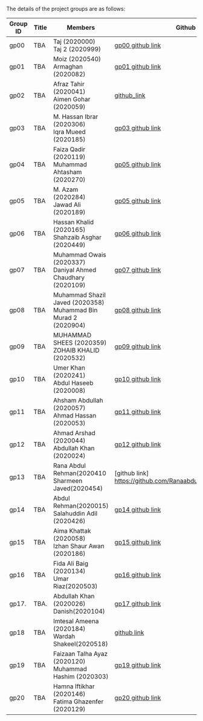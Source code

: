 
The details of the project groups are as follows:

| Group ID | Title | Members | Github link |	Milestone 1 |	Milestone 2 |	Milestone 3 |	Milestone 4 |
| ---      | ----------- | ----------- | ----------- | ----------- | ----------- | ----------- | ----------- |
| gp00     | TBA   | Taj (2020000)<br>Taj 2 (2020999) | [gp00 github link](https://github.com/tajkhan/xv6-riscv-os-fall22) | 0 | 0 | 0 | 0 |
| gp01     | TBA   | Moiz (2020540)<br>Armaghan (2020082) | [gp01 github link](https://github.com/MoizKhuzema/CS311-Project) | 0 | 0 | 0 | 0 |
| gp02     | TBA   | Afraz Tahir (2020041)<br>Aimen Gohar (2020059) | [github_link](https://github.com/afraztahir231/CS_311_Project) | 0 | 0 | 0 | 0 |
| gp03     | TBA   | M. Hassan Ibrar (2020306)<br>Iqra Mueed (2020185) | [gp03 github link](https://github.com/Hassanibrar632/OS_PROJECT) | 0 | 0 | 0 | 0 |
| gp04     | TBA   | Faiza Qadir (2020119)<br>Muhammad Ahtasham (2020270) | [gp05 github link](https://github.com/Muhammad-Ahtasham/Xv6-OS-PROJECT-) | 0 | 0 | 0 | 0 |
| gp05     | TBA   | M. Azam (2020284)<br>Jawad Ali (2020189) | [gp05 github link](https://github.com/AliJawad123/CS311_project) | 0 | 0 | 0 | 0 |
| gp06     | TBA   | Hassan Khalid (2020165) <br> Shahzaib Asghar (2020449) | [gp06 github link](https://github.com/Hassan2922/CS-311-Course-Project.git) | 0 | 0 | 0 |
| gp07     | TBA   | Muhammad Owais (2020337)<br>Daniyal Ahmed Chaudhary (2020109) | [gp07 github link](https://github.com/MuhammadOwais02/OS_Project.git) | 0 | 0 | 0 | 0 |
| gp08     | TBA   | Muhammad Shazil Javed (2020358)<br>Muhammad Bin Murad 2 (2020904) | [gp08 github link](https://github.com/sh2020358/OS-PROJECT-) | 0 | 0 | 0 | 0 |
| gp09     | TBA   | MUHAMMAD SHEES (2020359)<br>ZOHAIB KHALID (2020532) | [gp09 github link](https://github.com/Shees69x/OS-PROJECT) | 0 | 0 | 0 | 0 |
| gp10     | TBA   | Umer Khan (2020241) <br> Abdul Haseeb (2020008) | [gp10 github link](https://github.com/Fractii/CS-311-Project.git) | 0 | 0 | 0 |
| gp11     | TBA   | Ahsham Abdullah (2020057)<br>Ahmad Hassan (2020053) | [gp11 github link](https://github.com/tajkhan/xv6-riscv-os-fall22) | 0 | 0 | 0 | 0 |
| gp12     | TBA   | Ahmad Arshad (2020044)<br>Abdullah Khan (2020024) | [gp12 github link](https://github.com/ahmedar5had/OS_Fall22/tree/main/project) | 0 | 0 | 0 | 0 |
| gp13     | TBA   | Rana Abdul Rehman(2020410<br>Sharmeen Javed(2020454)| [github link] https://github.com/Ranaabdulrehman30/os_project.git | 0 | 0 | 0 | 0 |
| gp14     | TBA   | Abdul Rehman(2020015)<br>Salahuddin Adil (2020426) | [gp14 github link](https://github.com/CodeWithAbd/CS_311_Project) | 0 | 0 | 0 | 0 |
| gp15     | TBA   | Aima Khattak (2020058)<br>Izhan Shaur Awan (2020186) | [gp15 github link](https://github.com/Midnight29x/OS_Project.git) | 0 | 0 | 0 | 0 |
| gp16     | TBA   | Fida Ali Baig (2020134)<br>Umar Riaz(2020503) | [gp16 github link](https://github.com/Fida2002/OS311) | 0 | 0 | 0 | 0 |
| gp17.    | TBA.  | Abdullah Khan (2020026)<br>Danish(2020104) | [gp17 github link](https://github.com/abdullahkhn77/CS311_Project) | 0 | 0 | 0 | 0 |
| gp18     | TBA   | Imtesal Ameena (2020184)<br>Wardah Shakeel(2020518) | [github link](https://github.com/Wardahhh/OS_Project.git) | 0 | 0 | 0 | 0 |
| gp19     | TBA   | Faizaan Talha Ayaz (2020120)<br>Muhammad Hashim (2020303) | [gp19 github link](https://github.com/Cy3ers/CS311_Project) | 0 | 0 | 0 | 0 |
| gp20     | TBA   | Hamna Iftikhar (2020146)<br>Fatima Ghazenfer (2020129) | [gp20 github link](https://github.com/hamnaiftikhar/OS_Project) | 0 | 0 | 0 | 0 |
